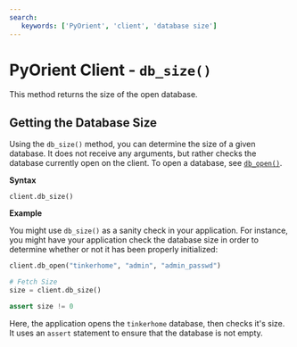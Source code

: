 ```yaml
---
search:
   keywords: ['PyOrient', 'client', 'database size']
---
```


# PyOrient Client - `db_size()`

This method returns the size of the open database.


## Getting the Database Size

Using the `db_size()` method, you can determine the size of a given database.  It does not receive any arguments, but rather checks the database currently open on the client.  To open a database, see [`db_open()`](PyOrient-Client-DB-Open.md).

**Syntax**

```
client.db_size()
```

**Example**

You might use `db_size()` as a sanity check in your application.  For instance, you might have your application check the database size in order to determine whether or not it has been properly initialized:

```py
client.db_open("tinkerhome", "admin", "admin_passwd")

# Fetch Size
size = client.db_size()

assert size != 0
```

Here, the application opens the `tinkerhome` database, then checks it's size.  It uses an `assert` statement to ensure that the database is not empty.
